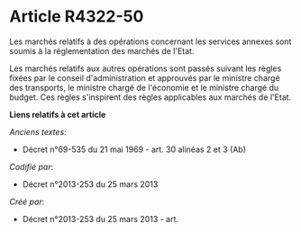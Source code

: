 # Article R4322-50

Les marchés relatifs à des opérations concernant les services annexes sont soumis à la réglementation des marchés de l'Etat.

Les marchés relatifs aux autres opérations sont passés suivant les règles fixées par le conseil d'administration et approuvés
par le ministre chargé des transports, le ministre chargé de l'économie et le ministre chargé du budget. Ces règles
s'inspirent des règles applicables aux marchés de l'Etat.

**Liens relatifs à cet article**

_Anciens textes_:

  - Décret n°69-535 du 21 mai 1969 - art. 30 alinéas 2 et 3 (Ab)

_Codifié par_:

  - Décret n°2013-253 du 25 mars 2013

_Créé par_:

  - Décret n°2013-253 du 25 mars 2013 - art.
